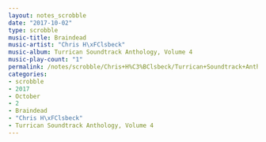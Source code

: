 ```yaml
---
layout: notes_scrobble
date: "2017-10-02"
type: scrobble
music-title: Braindead
music-artist: "Chris H\xFClsbeck"
music-album: Turrican Soundtrack Anthology, Volume 4
music-play-count: "1"
permalink: /notes/scrobble/Chris+H%C3%BClsbeck/Turrican+Soundtrack+Anthology%2C+Volume+4/617b40d78615345f75f166edd26bff735a491b27.html
categories:
- scrobble
- 2017
- October
- 2
- Braindead
- "Chris H\xFClsbeck"
- Turrican Soundtrack Anthology, Volume 4
---
```

